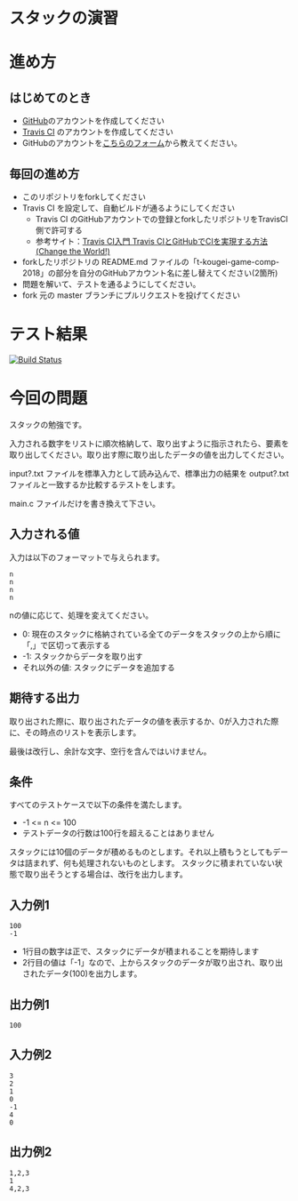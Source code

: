 # スタックの演習

# 進め方
## はじめてのとき
* [GitHub](https://github.com/)のアカウントを作成してください
* [Travis CI](https://travis-ci.org/) のアカウントを作成してください
* GitHubのアカウントを[こちらのフォーム](https://goo.gl/forms/anAdoxqPKVt8sJGZ2)から教えてください。
## 毎回の進め方
* このリポジトリをforkしてください
* Travis CI を設定して、自動ビルドが通るようにしてください
   * Travis CI のGitHubアカウントでの登録とforkしたリポジトリをTravisCI側で許可する
   * 参考サイト：[Travis CI入門 Travis CIとGitHubでCIを実現する方法(Change the World!)](http://changesworlds.com/2014/09/introduction-to-travis-ci-and-github-001/)
* forkしたリポジトリの README.md ファイルの「t-kougei-game-comp-2018」の部分を自分のGitHubアカウント名に差し替えてください(2箇所)
* 問題を解いて、テストを通るようにしてください。
* fork 元の master ブランチにプルリクエストを投げてください

# テスト結果

[![Build Status](https://travis-ci.org/mochizukidaiki/05_stack.svg?branch=master)](https://travis-ci.org/mochizukidaiki/05_stack)

# 今回の問題

スタックの勉強です。

入力される数字をリストに順次格納して、取り出すように指示されたら、要素を取り出してください。取り出す際に取り出したデータの値を出力してください。

input?.txt ファイルを標準入力として読み込んで、標準出力の結果を output?.txt ファイルと一致するか比較するテストをします。

main.c ファイルだけを書き換えて下さい。

## 入力される値
入力は以下のフォーマットで与えられます。
~~~
n
n
n
n
~~~

nの値に応じて、処理を変えてください。
* 0: 現在のスタックに格納されている全てのデータをスタックの上から順に「,」で区切って表示する
* -1: スタックからデータを取り出す
* それ以外の値: スタックにデータを追加する

## 期待する出力

取り出された際に、取り出されたデータの値を表示するか、0が入力された際に、その時点のリストを表示します。

最後は改行し、余計な文字、空行を含んではいけません。

## 条件
すべてのテストケースで以下の条件を満たします。
* -1 <= n <= 100
* テストデータの行数は100行を超えることはありません

スタックには10個のデータが積めるものとします。それ以上積もうとしてもデータは詰まれず、何も処理されないものとします。
スタックに積まれていない状態で取り出そうとする場合は、改行を出力します。

## 入力例1
~~~
100
-1
~~~
* 1行目の数字は正で、スタックにデータが積まれることを期待します
* 2行目の値は「-1」なので、上からスタックのデータが取り出され、取り出されたデータ(100)を出力します。

## 出力例1
~~~
100
~~~

## 入力例2
~~~
3
2
1
0
-1
4
0
~~~

## 出力例2
~~~
1,2,3
1
4,2,3
~~~
